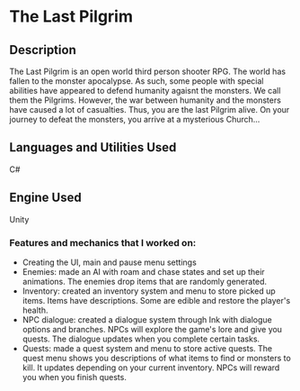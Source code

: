# The Last Pilgrim

## Description
The Last Pilgrim is an open world third person shooter RPG. The world has fallen to the monster apocalypse. As such, some people with special abilities have appeared to defend humanity agaisnt the monsters. We call them the Pilgrims. However, the war between humanity and the monsters have caused a lot of casualties. Thus, you are the last Pilgrim alive. On your journey to defeat the monsters, you arrive at a mysterious Church...

## Languages and Utilities Used
C#

## Engine Used
Unity

### Features and mechanics that I worked on:
- Creating the UI, main and pause menu settings
- Enemies: made an AI with roam and chase states and set up their animations. The enemies drop items that are randomly generated.
- Inventory: created an inventory system and menu to store picked up items. Items have descriptions. Some are edible and restore the player's health.
- NPC dialogue: created a dialogue system through Ink with dialogue options and branches. NPCs will explore the game's lore and give you quests. The dialogue updates when you complete certain tasks.
- Quests: made a quest system and menu to store active quests. The quest menu shows you descriptions of what items to find or monsters to kill. It updates depending on your current inventory. NPCs will reward you when you finish quests. 
